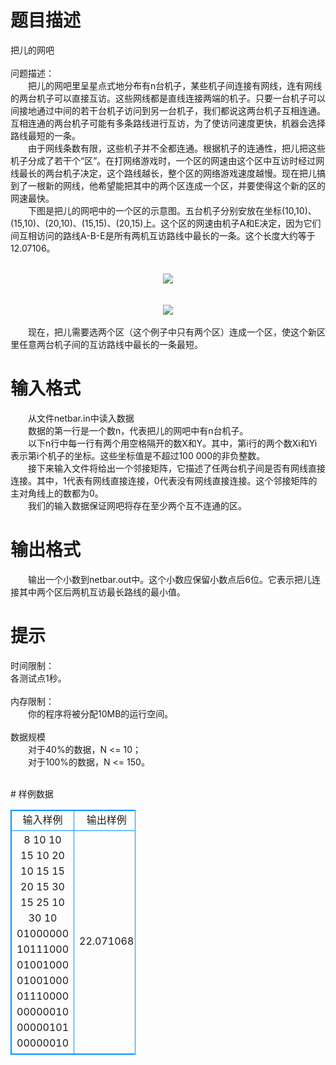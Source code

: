 # 

 
 # 题目描述 
<p>
把儿的网吧<br><br>问题描述：<br>　　把儿的网吧里呈星点式地分布有n台机子，某些机子间连接有网线，连有网线的两台机子可以直接互访。这些网线都是直线连接两端的机子。只要一台机子可以间接地通过中间的若干台机子访问到另一台机子，我们都说这两台机子互相连通。互相连通的两台机子可能有多条路线进行互访，为了使访问速度更快，机器会选择路线最短的一条。<br>　　由于网线条数有限，这些机子并不全都连通。根据机子的连通性，把儿把这些机子分成了若干个“区”。在打网络游戏时，一个区的网速由这个区中互访时经过网线最长的两台机子决定，这个路线越长，整个区的网络游戏速度越慢。现在把儿搞到了一根新的网线，他希望能把其中的两个区连成一个区，并要使得这个新的区的网速最快。<br>　　下图是把儿的网吧中的一个区的示意图。五台机子分别安放在坐标(10,10)、(15,10)、(20,10)、(15,15)、(20,15)上。这个区的网速由机子A和E决定，因为它们间互相访问的路线A-B-E是所有两机互访路线中最长的一条。这个长度大约等于12.07106。<br><br><center><img src="/source/joyoi/tyvj-3281/img/aHR0cDovL3d3dy5qb3lvaS5jbi9wcm9ibGVtL3R5dmotMzI4MS9wcm9ibGVtc19pbWFnZXMvMjAwNy8xLmJtcA==.bmp"></img></center><br><br><center><img src="/source/joyoi/tyvj-3281/img/aHR0cDovL3d3dy5qb3lvaS5jbi9wcm9ibGVtL3R5dmotMzI4MS9wcm9ibGVtc19pbWFnZXMvMjAwNy8yLmJtcA==.bmp"></img></center><br>　　现在，把儿需要选两个区（这个例子中只有两个区）连成一个区，使这个新区里任意两台机子间的互访路线中最长的一条最短。<br></p> 

 
 # 输入格式 
<p>
　　从文件netbar.in中读入数据<br>　　数据的第一行是一个数n，代表把儿的网吧中有n台机子。<br>　　以下n行中每一行有两个用空格隔开的数X和Y。其中，第i行的两个数Xi和Yi表示第i个机子的坐标。这些坐标值是不超过100 000的非负整数。<br>　　接下来输入文件将给出一个邻接矩阵，它描述了任两台机子间是否有网线直接连接。其中，1代表有网线直接连接，0代表没有网线直接连接。这个邻接矩阵的主对角线上的数都为0。<br>　　我们的输入数据保证网吧将存在至少两个互不连通的区。<br></p> 

 
 # 输出格式 
<p>
　　输出一个小数到netbar.out中。这个小数应保留小数点后6位。它表示把儿连接其中两个区后两机互访最长路线的最小值。</p> 

 
 # 提示 
<p>
时间限制：<br>    各测试点1秒。<br><br>内存限制：<br>　　你的程序将被分配10MB的运行空间。<br><br>数据规模<br>　　对于40%的数据，N <= 10；<br>　　对于100%的数据，N <= 150。<br><br></p> 
# 样例数据
<style>
        table,table tr th, table tr td { border:1px solid #0094ff; }
        table { width: 200px; min-height: 25px; line-height: 25px; text-align: center; border-collapse: collapse;}   
    </style>
<table>
	<tr>
		<td>输入样例</td>
		<td>输出样例</td>
	</tr>
<tr><td>8
10 10
15 10
20 10
15 15
20 15
30 15
25 10
30 10
01000000
10111000
01001000
01001000
01110000
00000010
00000101
00000010

</td><td>22.071068</td></tr></table>
